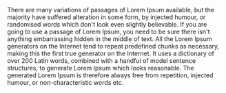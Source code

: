 There are many variations of passages of Lorem Ipsum 
available, but the majority have suffered alteration 
in some form, by injected humour, or randomised words 
which don't look even slightly believable. If you are 
going to use a passage of Lorem Ipsum, you need to be 
sure there isn't anything embarrassing hidden in the 
middle of text. All the Lorem Ipsum generators on the 
Internet tend to repeat predefined chunks as necessary, 
making this the first true generator on the Internet. 
It uses a dictionary of over 200 Latin words, 
combined with a handful of model sentence structures, 
to generate Lorem Ipsum which looks reasonable. 
The generated Lorem Ipsum is therefore always free 
from repetition, injected humour, or non-characteristic 
words etc.